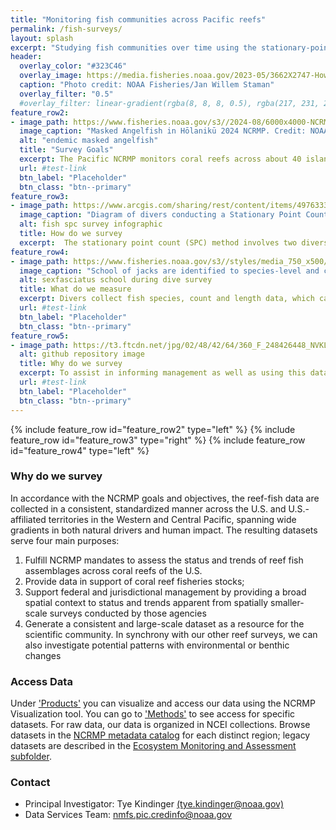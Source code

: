 ```yaml
---
title: "Monitoring fish communities across Pacific reefs"
permalink: /fish-surveys/
layout: splash
excerpt: "Studying fish communities over time using the stationary-point-count (SPC) cylinder methodology since 2013, belt (BLT) transects from 2000 - 2009, and towed diver surveys."
header:
  overlay_color: "#323C46"
  overlay_image: https://media.fisheries.noaa.gov/2023-05/3662X2747-Howland-reefscape-JWS-PIFSC.jpg
  caption: "Photo credit: NOAA Fisheries/Jan Willem Staman"
  overlay_filter: "0.5"
  #overlay_filter: linear-gradient(rgba(8, 8, 8, 0.5), rgba(217, 231, 27, 0.28))
feature_row2:
- image_path: https://www.fisheries.noaa.gov/s3//2024-08/6000x4000-NCRMP-Hawaii-Masked-Angel-Fisheries-PIFSC.jpg
  image_caption: "Masked Angelfish in Hōlanikū 2024 NCRMP. Credit: NOAA Fisheries"
  alt: "endemic masked angelfish"
  title: "Survey Goals"
  excerpt: The Pacific NCRMP monitors coral reefs across about 40 islands and atolls. Its fish surveys aim to give periodic snapshots of coral reef communities at U.S.-affiliated Pacific islands. The surveys collect data on a large scale, focusing on entire islands and atolls rather than specific sites. This "wide-but-thin" approach provides broad insights into the health of shallow coral reefs (0–30 m deep) to support conservation and management.  We use a weighted average approach to analyze fish communities at several scales, dependent on reef structure, human population density, and more. More info on protocols and data access <a href ="https://noaa.hub.arcgis.com/pages/4976333fbf884f26b2fdc9ac51a20576#FishSection" target ="_blank">here</a>.
  url: #test-link
  btn_label: "Placeholder"
  btn_class: "btn--primary"
feature_row3:
- image_path: https://www.arcgis.com/sharing/rest/content/items/4976333fbf884f26b2fdc9ac51a20576/resources/fish_cylinder.jpg?v=1732320000117&w=800
  image_caption: "Diagram of divers conducting a Stationary Point Count (SPC) survey at a NCRMP site. Credit: NOAA Fisheries"
  alt: fish spc survey infographic
  title: How do we survey
  excerpt:  The stationary point count (SPC) method involves two divers counting fish at the same time in two side-by-side, 15-meter-wide circular areas that extend from the ocean floor to as far as they can see vertically.  The survey has two parts, the first is <b>species identification (5 minutes)</b> when each diver records all the different types of fish they see within their area.  After the first 5 minutes, they start <b>counting and measuring</b>. Divers go through their list and count how many of each species they see, estimating their length in centimeters. They do this by scanning their area multiple times, focusing on one species group per scan.  More details about our survey protocol can be found on the <a href = "https://ncrmp.coralreef.noaa.gov/">NCRMP Data Viz Tool</a> as well as under <a href = "/sops/">'Methods'</a>. In previous years, the Pacific RAMP and NCRMP have also conducted <a href ="https://www.fisheries.noaa.gov/inport/item/5565">belt transects</a> and <a href ="https://repository.library.noaa.gov/view/noaa/19085">towed-diver surveys</a> to assess fish assemblages.
feature_row4:
- image_path: https://www.fisheries.noaa.gov/s3//styles/media_750_x500/s3/dam-migration/4000x3000-rea-survey-caranx-sexfasciatus-paulaayotte.jpg?itok=2f5s3-X1
  image_caption: "School of jacks are identified to species-level and counted by size. Credit: NOAA Fisheries"
  alt: sexfasciatus school during dive survey
  title: What do we measure
  excerpt: Divers collect fish species, count and length data, which can then be used to calculate biomass, fish density, and occurrence per species. We also analyze the data by looking at individual fish species, across consumer groups (primary, secondary, planktivore, etc.), and all fishes combined.  We analyze this data using weighted averages at the sector, subjurisdiction, and jurisdictional scale. More details available in the <a href = "https://www.ncei.noaa.gov/data/oceans/coris/library/NOAA/CRCP/monitoring/metadata/NCRMP_Pacific_Fish_metadata.pdf">NCRMP Fish Protocol - Pacific</a>.
  url: #test-link
  btn_label: "Placeholder"
  btn_class: "btn--primary"
feature_row5:
- image_path: https://t3.ftcdn.net/jpg/02/48/42/64/360_F_248426448_NVKLywWqArG2ADUxDq6QprtIzsF82dMF.jpg
  alt: github repository image
  title: Why do we survey
  excerpt: To assist in informing management as well as using this data in synchrony with our other reef surveys to inspect whether there are any patterns with environmental changes.
  url: #test-link
  btn_label: "Placeholder"
  btn_class: "btn--primary"
---
```


{% include feature_row id="feature_row2" type="left" %}
{% include feature_row id="feature_row3" type="right" %}
{% include feature_row id="feature_row4" type="left" %}

### Why do we survey
In accordance with the NCRMP goals and objectives, the reef-fish data are collected in a consistent, standardized manner across the U.S. and U.S.-affiliated territories in the Western and Central Pacific, spanning wide gradients in both natural drivers and human impact. The resulting datasets serve four main purposes: 
1. Fulfill NCRMP mandates to assess the status and trends of reef fish assemblages across coral reefs of the U.S. 
2. Provide data in support of coral reef fisheries stocks;
3. Support federal and jurisdictional management by providing a broad spatial context to status and trends apparent from spatially smaller-scale surveys conducted by those agencies
4. Generate a consistent and large-scale dataset as a resource for the scientific community. In synchrony with our other reef surveys, we can also investigate potential patterns with environmental or benthic changes

### Access Data
Under <a href = "/products/">'Products'</a> you can visualize and access our data using the NCRMP Visualization tool. You can go to <a href = "/sops/">'Methods'</a> to see access for specific datasets. For raw data, our data is organized in NCEI collections.  Browse datasets in the <a href = "https://www.fisheries.noaa.gov/inport/item/28844" target = "_blank">NCRMP metadata catalog</a> for each distinct region; legacy datasets are described in the <a href = "https://www.fisheries.noaa.gov/inport/item/21559" target ="_blank">Ecosystem Monitoring and Assessment subfolder</a>.

### Contact
<ul>
<li>Principal Investigator: Tye Kindinger <a href="mailto:tye.kindinger@noaa.gov">(tye.kindinger@noaa.gov)</a></li>
<li>Data Services Team: <a href="mailto:nmfs.pic.credinfo@noaa.gov">nmfs.pic.credinfo@noaa.gov</a></li>